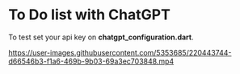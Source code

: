# To Do list with ChatGPT

To test set your api key on **chatgpt_configuration.dart**.

https://user-images.githubusercontent.com/5353685/220443744-d66546b3-f1a6-469b-9b03-69a3ec703848.mp4
